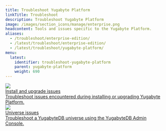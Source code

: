 ```yaml
---
title: Troubleshoot Yugabyte Platform
linkTitle: Troubleshoot
description: Troubleshoot Yugabyte Platform
image: /images/section_icons/manage/enterprise.png
headcontent: Tools and issues specific to the Yugabyte Platform.
aliases:
  - /troubleshoot/enterprise-edition/
  - /latest/troubleshoot/enterprise-edition/
  - /latest/troubleshoot/yugabyte-platform/
menu:
  latest:
    identifier: troubleshoot-yugabyte-platform
    parent: yugabyte-platform
    weight: 690
---
```


<div class="row">

  <div class="col-12 col-md-6 col-lg-12 col-xl-6">
    <a class="section-link icon-offset" href="install-upgrade/">
      <div class="head">
        <img class="icon" src="/images/section_icons/troubleshoot/troubleshoot.png" aria-hidden="true" />
        <div class="title">Install and upgrade issues</div>
      </div>
      <div class="body">
        Troubleshoot issues encountered during installing or upgrading Yugabyte Platform.
      </div>
    </a>
  </div>

  <div class="col-12 col-md-6 col-lg-12 col-xl-6">
    <a class="section-link icon-offset" href="universes/">
      <div class="head">
        <img class="icon" src="/images/section_icons/troubleshoot/troubleshoot.png" aria-hidden="true" />
        <div class="title">Universe issues</div>
      </div>
      <div class="body">
        Troubleshoot a YugabyteDB universe using the YugabyteDB Admin Console.
      </div>
    </a>
  </div>

</div>
